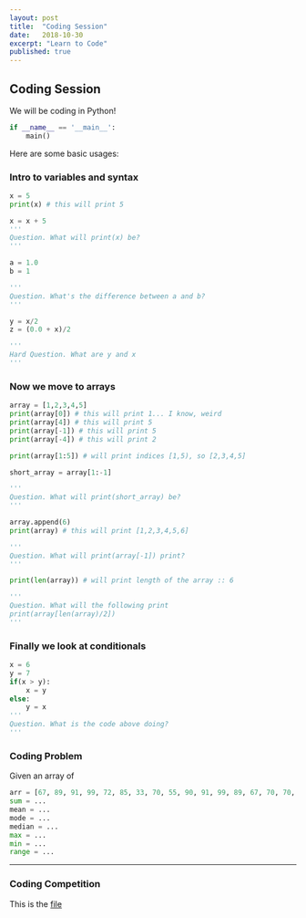 ```yaml
---
layout: post
title:  "Coding Session"
date:   2018-10-30
excerpt: "Learn to Code"
published: true
---
```


## Coding Session

We will be coding in Python!
```python
if __name__ == '__main__':
    main()
```

Here are some basic usages:

### Intro to variables and syntax
```python
x = 5
print(x) # this will print 5

x = x + 5
'''
Question. What will print(x) be?
'''

a = 1.0
b = 1

'''
Question. What's the difference between a and b?
'''

y = x/2
z = (0.0 + x)/2

'''
Hard Question. What are y and x
'''
```

### Now we move to arrays
```python
array = [1,2,3,4,5]
print(array[0]) # this will print 1... I know, weird
print(array[4]) # this will print 5
print(array[-1]) # this will print 5
print(array[-4]) # this will print 2

print(array[1:5]) # will print indices [1,5), so [2,3,4,5]

short_array = array[1:-1]

'''
Question. What will print(short_array) be?
'''

array.append(6)
print(array) # this will print [1,2,3,4,5,6]

'''
Question. What will print(array[-1]) print?
'''

print(len(array)) # will print length of the array :: 6

'''
Question. What will the following print
print(array[len(array)/2]) 
'''
```

### Finally we look at conditionals
```python
x = 6
y = 7
if(x > y):
    x = y
else:
    y = x
'''
Question. What is the code above doing?
'''
```

### Coding Problem
Given an array of 
```python
arr = [67, 89, 91, 99, 72, 85, 33, 70, 55, 90, 91, 99, 89, 67, 70, 70, 80]
sum = ...
mean = ...
mode = ...
median = ...
max = ...
min = ...
range = ...
```

---

### Coding Competition
This is the [file](/files/teaching-axe-code.zip)

